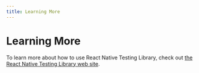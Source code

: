 ```yaml
---
title: Learning More
---
```


# Learning More

To learn more about how to use React Native Testing Library, check out [the React Native Testing Library web site][react-native-testing-library].

[react-native-testing-library]: https://callstack.github.io/react-native-testing-library/docs/getting-started/
